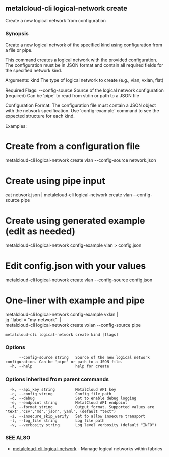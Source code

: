 ## metalcloud-cli logical-network create

Create a new logical network from configuration

### Synopsis

Create a new logical network of the specified kind using configuration from a file or pipe.

This command creates a logical network with the provided configuration. The configuration
must be in JSON format and contain all required fields for the specified network kind.

Arguments:
  kind  The type of logical network to create (e.g., vlan, vxlan, flat)

Required Flags:
  --config-source  Source of the logical network configuration (required)
                   Can be 'pipe' to read from stdin or path to a JSON file

Configuration Format:
The configuration file must contain a JSON object with the network specification.
Use 'config-example' command to see the expected structure for each kind.

Examples:
  # Create from a configuration file
  metalcloud-cli logical-network create vlan --config-source network.json

  # Create using pipe input
  cat network.json | metalcloud-cli logical-network create vlan --config-source pipe

  # Create using generated example (edit as needed)
  metalcloud-cli logical-network config-example vlan > config.json
  # Edit config.json with your values
  metalcloud-cli logical-network create vlan --config-source config.json

  # One-liner with example and pipe
  metalcloud-cli logical-network config-example vxlan | \
    jq '.label = "my-network"' | \
    metalcloud-cli logical-network create vxlan --config-source pipe

```
metalcloud-cli logical-network create kind [flags]
```

### Options

```
      --config-source string   Source of the new logical network configuration. Can be 'pipe' or path to a JSON file.
  -h, --help                   help for create
```

### Options inherited from parent commands

```
  -k, --api_key string         MetalCloud API key
  -c, --config string          Config file path
  -d, --debug                  Set to enable debug logging
  -e, --endpoint string        MetalCloud API endpoint
  -f, --format string          Output format. Supported values are 'text','csv','md','json','yaml'. (default "text")
  -i, --insecure_skip_verify   Set to allow insecure transport
  -l, --log_file string        Log file path
  -v, --verbosity string       Log level verbosity (default "INFO")
```

### SEE ALSO

* [metalcloud-cli logical-network](metalcloud-cli_logical-network.md)	 - Manage logical networks within fabrics


